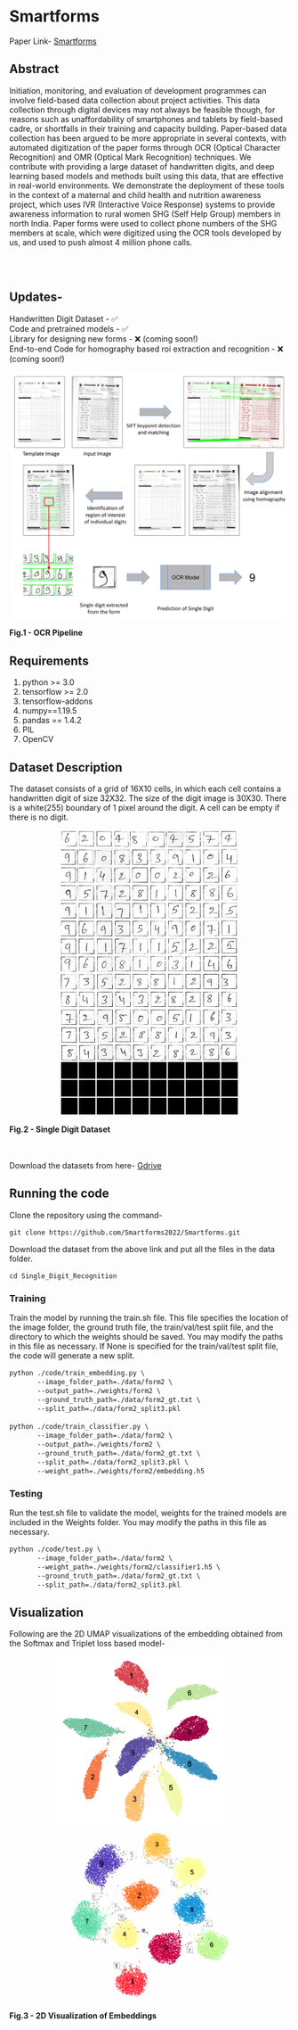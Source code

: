 # Smartforms #
Paper Link- <a href = "https://www.cse.iitd.ernet.in/~aseth/smartforms.pdf">Smartforms</a>

## Abstract ##
Initiation, monitoring, and evaluation of development programmes
can involve field-based data collection about project activities. This
data collection through digital devices may not always be feasible
though, for reasons such as unaffordability of smartphones and
tablets by field-based cadre, or shortfalls in their training and capacity building. Paper-based data collection has been argued to be
more appropriate in several contexts, with automated digitization of
the paper forms through OCR (Optical Character Recognition) and
OMR (Optical Mark Recognition) techniques. We contribute with
providing a large dataset of handwritten digits, and deep learning
based models and methods built using this data, that are effective in
real-world environments. We demonstrate the deployment of these
tools in the context of a maternal and child health and nutrition
awareness project, which uses IVR (Interactive Voice Response)
systems to provide awareness information to rural women SHG
(Self Help Group) members in north India. Paper forms were used
to collect phone numbers of the SHG members at scale, which were
digitized using the OCR tools developed by us, and used to push
almost 4 million phone calls. 

</br></br>
## Updates- ##
Handwritten Digit Dataset - ✅ </br>
Code and pretrained models - ✅ </br>
Library for designing new forms - ❌ (coming soon!) </br>
End-to-end Code for homography based roi extraction and recognition - ❌ (coming soon!)  </br>


<p align="center">
<img src="https://github.com/Smartforms2022/Smartforms/blob/main/End-to-end/updated_fig1.png?raw=true" width=500 />
<figcaption><b>Fig.1 - OCR Pipeline</b></figcaption>
</p>



## Requirements ##
1. python >= 3.0
2. tensorflow >= 2.0
3. tensorflow-addons
4. numpy==1.19.5
5. pandas == 1.4.2 
6. PIL
7. OpenCV

## Dataset Description ##
The dataset consists of a grid of 16X10 cells, in which each cell contains a handwritten digit of size 32X32. The size of the digit image is 30X30. There is a white(255) boundary of 1 pixel around the digit. A cell can be empty if there is no digit. 

<p align="center">
<img src="Single_Digit_Recognition/Sample/661.png"  />
<figcaption><b>Fig.2 - Single Digit Dataset</b></figcaption>
</p>
</br></br>
Download the datasets from here- <a href="https://drive.google.com/drive/folders/1irPCLtfAuQLi_5PzHjhyXBjamliHmwAa?usp=sharing" target="_blank">Gdrive</a>

## Running the code ##
Clone the repository using the command-
```
git clone https://github.com/Smartforms2022/Smartforms.git
```
Download the dataset from the above link and put all the files in the data folder.
```
cd Single_Digit_Recognition
```
### Training ###
Train the model by running the train.sh file. This file specifies the location of the image folder, the ground truth file, the train/val/test split file, and the directory to which the weights should be saved. You may modify the paths in this file as necessary. If None is specified for the train/val/test split file, the code will generate a new split.
```
python ./code/train_embedding.py \
       --image_folder_path=./data/form2 \
       --output_path=./weights/form2 \
       --ground_truth_path=./data/form2_gt.txt \
       --split_path=./data/form2_split3.pkl
       
python ./code/train_classifier.py \
       --image_folder_path=./data/form2 \
       --output_path=./weights/form2 \
       --ground_truth_path=./data/form2_gt.txt \
       --split_path=./data/form2_split3.pkl \
       --weight_path=./weights/form2/embedding.h5
```


### Testing ###
Run the test.sh file to validate the model, weights for the trained models are included in the Weights folder. You may modify the paths in this file as necessary.
```
python ./code/test.py \
       --image_folder_path=./data/form2 \
       --weight_path=./weights/form2/classifier1.h5 \
       --ground_truth_path=./data/form2_gt.txt \
       --split_path=./data/form2_split3.pkl
```

## Visualization ##
Following are the 2D UMAP visualizations of the embedding obtained from the Softmax and Triplet loss based model-
<p align="center">
  <img src="https://github.com/Smartforms2022/Smartforms/blob/main/Single_Digit_Recognition/Sample/form2_cnn_umap.png?raw=true" width="300"/>
&nbsp;&nbsp;&nbsp;&nbsp;&nbsp;&nbsp;&nbsp;                     
  <img src="https://github.com/Smartforms2022/Smartforms/blob/main/Single_Digit_Recognition/Sample/form2_triplet_umap.png?raw=true" width="300" />
  <figcaption><b>Fig.3 - 2D Visualization of Embeddings</b></figcaption>
</p>
